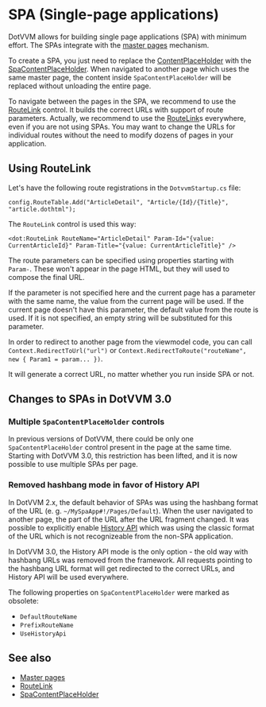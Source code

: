 # SPA (Single-page applications)

DotVVM allows for building single page applications (SPA) with minimum effort. The SPAs integrate with the [master pages](/docs/tutorials/basics-master-pages/{branch}) mechanism.

To create a SPA, you just need to replace the [ContentPlaceHolder](/docs/controls/builtin/ContentPlaceHolder/{branch}) with the [SpaContentPlaceHolder](/docs/controls/builtin/SpaContentPlaceHolder/{branch}). When navigated to another page which uses the same master page, the content inside `SpaContentPlaceHolder` will be replaced without unloading the entire page.

To navigate between the pages in the SPA, we recommend to use the [RouteLink](/docs/controls/builtin/RouteLink/{branch}) control. It builds the correct URLs
with support of route parameters. Actually, we recommend to use the [RouteLink](/docs/controls/builtin/RouteLink/{branch})s everywhere, even if you are not using SPAs. You may want to change the URLs for individual routes without the need to modify dozens of pages in your application.

## Using RouteLink

Let's have the following route registrations in the `DotvvmStartup.cs` file:

```CSHARP
config.RouteTable.Add("ArticleDetail", "Article/{Id}/{Title}", "article.dothtml");
```

The `RouteLink` control is used this way:

```DOTHTML
<dot:RouteLink RouteName="ArticleDetail" Param-Id="{value: CurrentArticleId}" Param-Title="{value: CurrentArticleTitle}" />
```

The route parameters can be specified using properties starting with `Param-`. These won't appear in the page HTML, but they will used to compose the final URL.

If the parameter is not specified here and the current page has a parameter with the same name, the value from the current page will be used.
If the current page doesn't have this parameter, the default value from the route is used. If it is not specified, an empty string will be substituted for this parameter.

In order to redirect to another page from the viewmodel code, you can call `Context.RedirectToUrl("url")` or
`Context.RedirectToRoute("routeName", new { Param1 = param... })`.

It will generate a correct URL, no matter whether you run inside SPA or not.

## Changes to SPAs in DotVVM 3.0

### Multiple `SpaContentPlaceHolder` controls

In previous versions of DotVVM, there could be only one `SpaContentPlaceHolder` control present in the page at the same time. Starting with DotVVM 3.0, this restriction has been lifted, and it is now possible to use multiple SPAs per page.

### Removed hashbang mode in favor of History API

In DotVVM 2.x, the default behavior of SPAs was using the hashbang format of the URL (e. g. `~/MySpaApp#!/Pages/Default`). When the user navigated to another page, the part of the URL after the URL fragment changed. It was possible to explicitly enable [History API](https://developer.mozilla.org/en-US/docs/Web/API/History_API) which was using the classic format of the URL which is not recognizeable from the non-SPA application. 

In DotVVM 3.0, the History API mode is the only option - the old way with hashbang URLs was removed from the framework. All requests pointing to the hashbang URL format will get redirected to the correct URLs, and History API will be used everywhere.

The following properties on `SpaContentPlaceHolder` were marked as obsolete:

* `DefaultRouteName`
* `PrefixRouteName`
* `UseHistoryApi`

## See also

* [Master pages](~/pages/concepts/layout/master-pages)
* [RouteLink](~/controls/builtin/RouteLink)
* [SpaContentPlaceHolder](~/controls/builtin/SpaContentPlaceHolder)